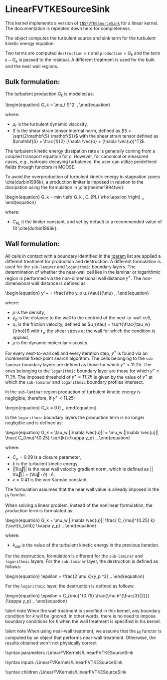 # LinearFVTKESourceSink

This kernel implements a version of [`INSFVTKESourceSink`](INSFVTKESourceSink.md) for a linear kernel.
The documentation is repeated down here for completeness.

The object computes the turbulent source and sink term for the turbulent kinetic energy equation.

Two terms are computed `destruction` = $\epsilon$ and `production` = $G_k$ and the term $\epsilon - G_k$ is
passed to the residual.
A different treatment is used for the bulk and the near wall regions.

## Bulk formulation:

The turbulent production $G_k$ is modeled as:

\begin{equation}
G_k = \mu_t S^2 \,,
\end{equation}

where:

- $\mu_t$ is the turbulent dynamic viscosity,
- $S$ is the shear strain tensor internal norm, defined as $S = \sqrt{2\mathbf{S}:\mathbf{S}}$ with the shear strain tensor defined as $\mathbf{S} = \frac{1}{2} [\nabla \vec{u} + (\nabla \vec{u})^T]$.

The turbulent kinetic energy dissipation rate $\epsilon$ is generally coming from a coupled
transport equation for $\epsilon$.
However, for canonical or measured cases, e.g., isotropic decaying turbulence,
the user can utilize predefined fields through functors in MOOSE.

To avoid the overproduction of turbulent kinetic energy in stagnation zones \cite{durbin1996k}, a production limiter is imposed in relation to the dissipation using the formulation in \cite{menter1994two}:

\begin{equation}
G_k = min \left( G_k , C_{PL} \rho \epsilon \right) \,,
\end{equation}

where:

- $C_{PL}$ it the limiter constant, and set by default to a recommended value of 10 \cite{durbin1996k}.

## Wall formulation:

All cells in contact with a boundary identified in the [!param](/LinearFVKernels/LinearFVTKESourceSink/walls) list are applied a different
treatment for production and destruction.
A different formulation is used for the `sub-laminar` and `logarithmic` boundary layers.
The determination of whether the near-wall cell lies in the laminar or logarithmic region
is performed via the non-dimensional wall distance $y^+$.
The non-dimensional wall distance is defined as

\begin{equation}
y^+ = \frac{\rho y_p u_{\tau}}{\mu} \,,
\end{equation}

where:

- $\rho$ is the density,
- $y_p$ is the distance to the wall to the centroid of the next-to-wall cell,
- $u_{\tau}$ is the friction velocity, defined as $u_{\tau} = \sqrt{\frac{\tau_w}{\rho}}$ with $\tau_w$ the shear stress at the wall for which the condition is applied,
- $\mu$ is the dynamic molecular viscosity.

For every next-to-wall cell and every iteration step, $y^+$ is found via an
incremental fixed-point search algorithm.
The cells belonging to the `sub-laminar` boundary layers are defined as those
for which $y^+ < 11.25$.
The ones belonging to the `logarithmic` boundary layer are those for which $y^+ \ge 11.25$.
The imposed threshold of $y^+ = 11.25$ is given by the value of $y^+$ at which the `sub-laminar`
and `logarithmic` boundary profiles intersect.

In the `sub-laminar` region production of turbulent kinetic energy is negligible, therefore, if $y^+ \lt 11.25$:

\begin{equation}
G_k = 0.0 \,,
\end{equation}

In the `logarithmic` boundary layers the production term is no longer negligible and is defined as:

\begin{equation}
G_k = \tau_w ||\nabla \vec{u}|| = \mu_w ||\nabla \vec{u}|| \frac{ C_{\mu}^{0.25} \sqrt(k)}{\kappa y_p} \,,
\end{equation}

where:

- $C_{\mu} = 0.09$ is a closure parameter,
- $k$ is the turbulent kinetic energy,
- $||\nabla \vec{u}||$ is the near wall velocity gradient norm, which is defined as $||\nabla \vec{u}|| = (\nabla \vec{u} \cdot \hat{n}) \cdot \hat{n}$,
- $\kappa = 0.41$ is the von Kármán constant.

The formulation assumes that the near wall value is already imposed in the $\mu_t$ functor. 

When solving a linear problem, instead of the nonlinear formulation, the production term is formulated as:

\begin{equation}
G_k =  \mu_w ||\nabla \vec{u}|| \frac{ C_{\mu}^{0.25} k}{\sqrt{k_{old}} \kappa y_p} \,.
\end{equation}

where:

- $k_{old}$ is the value of the turbulent kinetic energy in the previous iteration.

For the destruction, formulation is different for the `sub-laminar` and `logarithmic` layers.
For the `sub-laminar` layer, the destruction is defined as follows:

\begin{equation}
\epsilon = \frac{2 \mu k}{y_p ^2} \,.
\end{equation}

For the `logarithmic` layer, the destruction is defined as follows:

\begin{equation}
\epsilon = C_{\mu}^{0.75} \frac{\rho k^{\frac{3}{2}}}{\kappa y_p} \,.
\end{equation}

!alert note
When the wall treatment is specified in this kernel, any boundary condition for $k$ will be ignored.
In other words, there is no need to impose boundary conditions for $k$ when the wall treatment
is specified in his kernel.

!alert note
When using near-wall treatment, we assume that the $\mu_t$ functor is computed by an object
that performs near-wall treatment.
Otherwise, the results obtained won't not physically correct

!syntax parameters /LinearFVKernels/LinearFVTKESourceSink

!syntax inputs /LinearFVKernels/LinearFVTKESourceSink

!syntax children /LinearFVKernels/LinearFVTKESourceSink
